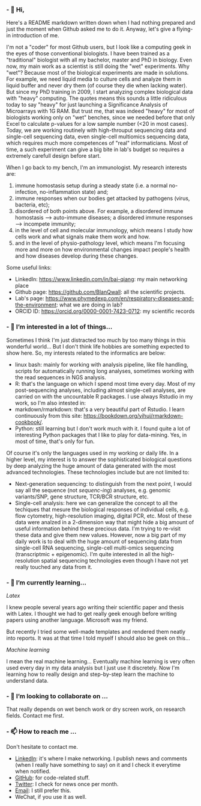 ### - 👋 Hi, 

Here's a README markdown written down when I had nothing prepared and just the moment when Github asked me to do it. Anyway, let's give a flying-in introduction of me. 

I'm not a "coder" for most Github users, but I look like a computing geek in the eyes of those conventional biologists. I have been trained as a "traditional" biologist with all my bachelor, master and PhD in biology. Even now, my main work as a scientist is still doing the "wet" experiments. Why "wet"? Because most of the biological experiments are made in solutions. For example, we need liquid media to culture cells and analyze them in liquid buffer and never dry them (of course they die when lacking water). But since my PhD training in 2009, I start analyzing complex biological data with "heavy" computing. The quotes means this sounds a little ridiculous today to say "heavy" for just launching a Significance Analysis of Microarrays with 1G RAM. But trust me, that was indeed "heavy" for most of biologists working only on "wet" benches, since we needed before that only Excel to calculate p-values for a low sample number (<20 in most cases). Today, we are working routinely with high-throuput sequencing data and single-cell sequencing data, even single-cell multiomics sequencing data, which requires much more competences of "real" informaticians. Most of time, a such experiment can give a big bite in lab's budget so requires a extremely carefull design before start. 

When I go back to my bench, I'm an immunologist. My research interests are: 
1. immune homostasis setup during a steady state (i.e. a normal no-infection, no-inflammation state) and; 
2. immune responses when our bodies get attacked by pathogens (virus, bacteria, etc); 
3. disordered of both points above. For example, a disordered immune homostasis --> auto-immune diseases; a disordered immune responses --> incompete immunity; 
4. in the level of cell and molecular immunology, which means I study how cells work and what signals make them work and how.
5. and in the level of physio-pathology level, which means I'm focusing more and more on how environmental changes impact people's health and how diseases develop during these changes. 

Some useful links: 
+ LinkedIn: https://www.linkedin.com/in/bai-qiang: my main networking place
+ Github page: https://github.com/BlanQwall: all the scientific projects. 
+ Lab's page: https://www.phymedexp.com/en/respiratory-diseases-and-the-environment: what we are doing in lab?
+ ORCID ID: https://orcid.org/0000-0001-7423-0712: my scientific records


### - 👀 I’m interested in a lot of things... 

Sometimes I think I'm just distracted too much by too many things in this wonderful world... But I don't think life hobbies are something expected to show here. So, my interests related to the informatics are below: 

+ 	linux bash: mainly for working with analysis pipeline, like file handling, scripts for automatically running long analyses, sometimes working with the read sequences in NGS analysis. 
+ 	R: that's the language on which I spend most time every day. Most of my post-sequencing analyses, including almost single-cell analyses, are carried on with the uncountable R packages. I use always Rstudio in my work, so I'm also intested in: 
+ 	markdown/rmarkdown: that's a very beautiful part of Rstudio. I learn continuously from this site: https://bookdown.org/yihui/rmarkdown-cookbook/. 
+ 	Python: still learning but I don't work much with it. I found quite a lot of interesting Python packages that I like to play for data-mining. Yes, in most of time, that's only for fun. 

Of course it's only the languages used in my working or daily life. In a higher level, my interest is to answer the sophisticated biological questions by deep analyzing the huge amount of data generated with the most advanced technologies. These technologies include but are not limited to: 

+ 	Next-generation sequencing: to distinguish from the next point, I would say all the sequence (not *sequenc-ing*) analyses, e.g. genomic variants/SNP, gene structure, TCR/BCR structure, etc. 
+ 	Single-cell analysis: here we can generalize the concept to all the techiques that mesure the biological responses of individual cells, e.g. flow cytometry, high-resolution imaging, digital PCR, etc. Most of these data were analzed in a 2-dimension way that might hide a big amount of useful information behind these precious data. I'm trying to re-visit these data and give them new values. However, now a big part of my daily work is to deal with the huge amount of sequencing data from single-cell RNA sequencing, single-cell multi-omics sequencing (transcriptmic + epigenomic). I'm quite interested in all the high-resolution spatial sequencing technologies even though I have not yet really touched any data from it. 

### - 🌱 I’m currently learning...

*Latex* 

I knew people several years ago writing their scientific paper and thesis with Latex. I thought we had to get really geek enough before writing papers using another language. Microsoft was my friend. 

But recently I tried some well-made templates and rendered them neatly into reports. It was at that time I told myself I should also be geek on this... 

*Machine learning*

I mean the real machine learning... Eventually machine learning is very often used every day in my data analysis but I just use it discretely. Now I'm learning how to really design and step-by-step learn the machine to understand data. 

### - 💞️ I’m looking to collaborate on ...

That really depends on wet bench work or dry screen work, on research fields. Contact me first. 

### - 📫 How to reach me ...

Don't hesitate to contact me. 

+   [LinkedIn](https://www.linkedin.com/in/bai-qiang "BAI Qiang's LinkedIn page"): it's where I make networking. I publish news and comments (when I really have something to say) on it and I check it everytime when notified. 
+   [GitHub](https://github.com/BlanQwall "BAI Qiang's Github page"): for code-related stuff. 
+   [Twitter](https://twitter.com/qunich "My Twitter page"): I check for news once per month. 
+   [Email](mailto:qiang.bai@inserm.fr): I still prefer this.
+   WeChat, if you use it as well. 


<!---
BlanQwall/BlanQwall is a ✨ special ✨ repository because its `README.md` (this file) appears on your GitHub profile.
You can click the Preview link to take a look at your changes.
--->
